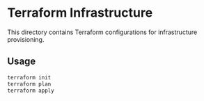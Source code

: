 # Terraform Infrastructure

This directory contains Terraform configurations for infrastructure provisioning.

## Usage

```bash
terraform init
terraform plan
terraform apply
```
